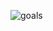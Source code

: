 ![goals](https://user-images.githubusercontent.com/42119724/215597181-46d6a828-e1a0-4c52-ba6c-3748ae7339f6.png)

